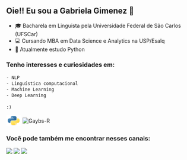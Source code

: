 ## Oie!! Eu sou a Gabriela Gimenez 👋

- 🎓 Bacharela em Linguista pela Universidade Federal de São Carlos (UFSCar)
- 💻 Cursando MBA em Data Science e Analytics na USP/Esalq
- 🐍 Atualmente estudo Python 

### Tenho interesses e curiosidades em:
    - NLP 
    - Linguística computacional
    - Machine Learning
    - Deep Learning 
    
    :)
    
  <img align="center" alt="Gaybs-Python" height="30" width="40" src="https://raw.githubusercontent.com/devicons/devicon/master/icons/python/python-original.svg">
  <img align="center" alt="Gaybs-R" height="30" width="40" src="https://raw.githubusercontent.com/devicons/devicon/master/icons/python/r-original.svg">
  
  
  ### Você pode também me encontrar nesses canais: 
  
<div> 
  <a href="https://www.linkedin.com/in/gabriela-gimenez-787047a4/" target="_blank"><img src="https://img.shields.io/badge/-LinkedIn-%230077B5?style=for-the-badge&logo=linkedin&logoColor=white" target="_blank"></a> 
  <a href = "mailto:contato@gaybsgimenez.tech"><img src="https://img.shields.io/badge/-Gmail-%23333?style=for-the-badge&logo=gmail&logoColor=white" target="_blank"></a>
  <a href="https://gaybsgimenez.medium.com" target="_blank"><img src="https://img.shields.io/badge/Medium-12100E?style=for-the-badge&logo=medium&logoColor=white" target="_blank"></a> 
    
 
</div>
  
  
